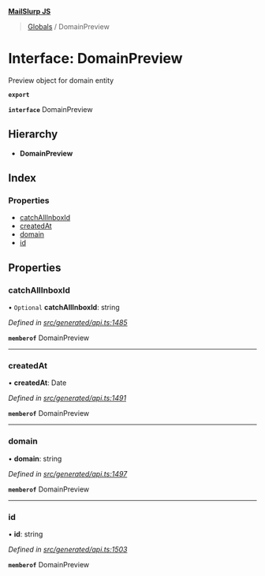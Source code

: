 **[MailSlurp JS](../README.md)**

> [Globals](../README.md) / DomainPreview

# Interface: DomainPreview

Preview object for domain entity

**`export`** 

**`interface`** DomainPreview

## Hierarchy

* **DomainPreview**

## Index

### Properties

* [catchAllInboxId](domainpreview.md#catchallinboxid)
* [createdAt](domainpreview.md#createdat)
* [domain](domainpreview.md#domain)
* [id](domainpreview.md#id)

## Properties

### catchAllInboxId

• `Optional` **catchAllInboxId**: string

*Defined in [src/generated/api.ts:1485](https://github.com/mailslurp/mailslurp-client/blob/85c640b/src/generated/api.ts#L1485)*

**`memberof`** DomainPreview

___

### createdAt

•  **createdAt**: Date

*Defined in [src/generated/api.ts:1491](https://github.com/mailslurp/mailslurp-client/blob/85c640b/src/generated/api.ts#L1491)*

**`memberof`** DomainPreview

___

### domain

•  **domain**: string

*Defined in [src/generated/api.ts:1497](https://github.com/mailslurp/mailslurp-client/blob/85c640b/src/generated/api.ts#L1497)*

**`memberof`** DomainPreview

___

### id

•  **id**: string

*Defined in [src/generated/api.ts:1503](https://github.com/mailslurp/mailslurp-client/blob/85c640b/src/generated/api.ts#L1503)*

**`memberof`** DomainPreview
